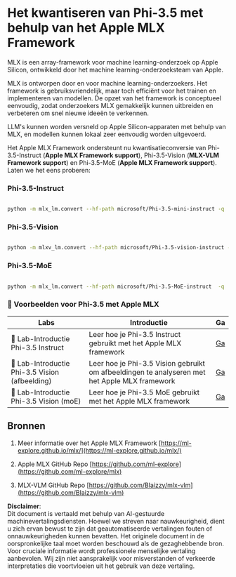 # **Het kwantiseren van Phi-3.5 met behulp van het Apple MLX Framework**

MLX is een array-framework voor machine learning-onderzoek op Apple Silicon, ontwikkeld door het machine learning-onderzoeksteam van Apple.

MLX is ontworpen door en voor machine learning-onderzoekers. Het framework is gebruiksvriendelijk, maar toch efficiënt voor het trainen en implementeren van modellen. De opzet van het framework is conceptueel eenvoudig, zodat onderzoekers MLX gemakkelijk kunnen uitbreiden en verbeteren om snel nieuwe ideeën te verkennen.

LLM's kunnen worden versneld op Apple Silicon-apparaten met behulp van MLX, en modellen kunnen lokaal zeer eenvoudig worden uitgevoerd.

Het Apple MLX Framework ondersteunt nu kwantisatieconversie van Phi-3.5-Instruct (**Apple MLX Framework support**), Phi-3.5-Vision (**MLX-VLM Framework support**) en Phi-3.5-MoE (**Apple MLX Framework support**). Laten we het eens proberen:

### **Phi-3.5-Instruct**

```bash

python -m mlx_lm.convert --hf-path microsoft/Phi-3.5-mini-instruct -q

```

### **Phi-3.5-Vision**

```bash

python -m mlxv_lm.convert --hf-path microsoft/Phi-3.5-vision-instruct -q

```

### **Phi-3.5-MoE**

```bash

python -m mlx_lm.convert --hf-path microsoft/Phi-3.5-MoE-instruct  -q

```

### **🤖 Voorbeelden voor Phi-3.5 met Apple MLX**

| Labs    | Introductie | Ga |
| -------- | ------- |  ------- |
| 🚀 Lab-Introductie Phi-3.5 Instruct  | Leer hoe je Phi-3.5 Instruct gebruikt met het Apple MLX framework   |  [Ga](../../../../../code/09.UpdateSamples/Aug/mlx-phi35-instruct.ipynb)    |
| 🚀 Lab-Introductie Phi-3.5 Vision (afbeelding) | Leer hoe je Phi-3.5 Vision gebruikt om afbeeldingen te analyseren met het Apple MLX framework     |  [Ga](../../../../../code/09.UpdateSamples/Aug/mlx-phi35-vision.ipynb)    |
| 🚀 Lab-Introductie Phi-3.5 Vision (moE)   | Leer hoe je Phi-3.5 MoE gebruikt met het Apple MLX framework  |  [Ga](../../../../../code/09.UpdateSamples/Aug/mlx-phi35-moe.ipynb)    |

## **Bronnen**

1. Meer informatie over het Apple MLX Framework [https://ml-explore.github.io/mlx/](https://ml-explore.github.io/mlx/)

2. Apple MLX GitHub Repo [https://github.com/ml-explore](https://github.com/ml-explore/mlx)

3. MLX-VLM GitHub Repo [https://github.com/Blaizzy/mlx-vlm](https://github.com/Blaizzy/mlx-vlm)

**Disclaimer**:  
Dit document is vertaald met behulp van AI-gestuurde machinevertalingsdiensten. Hoewel we streven naar nauwkeurigheid, dient u zich ervan bewust te zijn dat geautomatiseerde vertalingen fouten of onnauwkeurigheden kunnen bevatten. Het originele document in de oorspronkelijke taal moet worden beschouwd als de gezaghebbende bron. Voor cruciale informatie wordt professionele menselijke vertaling aanbevolen. Wij zijn niet aansprakelijk voor misverstanden of verkeerde interpretaties die voortvloeien uit het gebruik van deze vertaling.